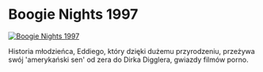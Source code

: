 Boogie Nights 1997 
=============
[![Boogie Nights 1997 ](http://vidos.pl/images/player.gif)](http://vidos.pl/boogie-nights-1997)

 Historia młodzieńca, Eddiego, który dzięki dużemu przyrodzeniu, przeżywa swój 'amerykański sen' od zera do Dirka Digglera, gwiazdy filmów porno.
